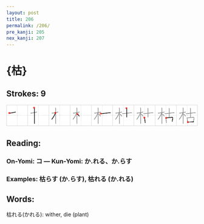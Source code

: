 ```yaml
---
layout: post
title: 206
permalink: /206/
pre_kanji: 205
nex_kanji: 207
---
```


# {枯}

## Strokes: 9

<div class="stroke"><img src="../images/E69EAF.png" /></div>

## Reading:

### On-Yomi: コ &mdash; Kun-Yomi: か.れる、か.らす

### Examples: 枯らす (か.らす), 枯れる (か.れる)

## Words:

枯れる(かれる): wither, die (plant)

